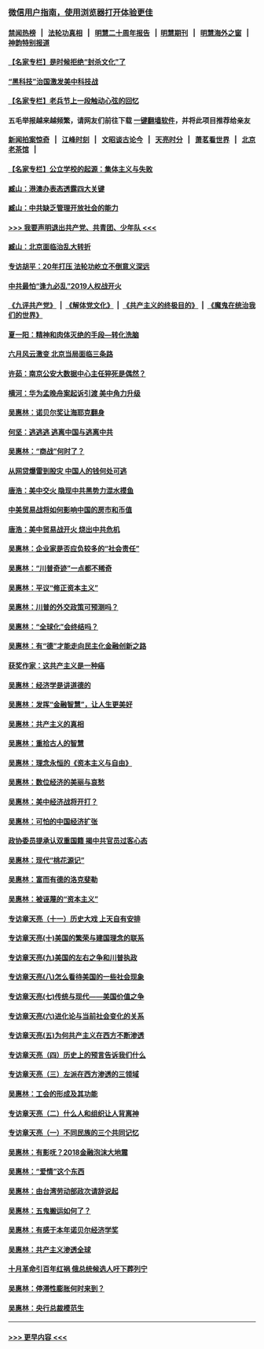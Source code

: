 ### [微信用户指南，使用浏览器打开体验更佳](https://github.com/gfw-breaker/banned-news1/blob/master/indexes/wechat-guide.md?t=0)
#### [禁闻热榜](热点新闻.md?t=0)  &nbsp;&nbsp;|&nbsp;&nbsp; [法轮功真相](https://github.com/gfw-breaker/truth/blob/master/README.md?t=0) &nbsp;&nbsp;|&nbsp;&nbsp; [明慧二十周年报告](https://github.com/gfw-breaker/mh-reports/blob/master/README.md?t=0) &nbsp;&nbsp;|&nbsp;&nbsp;[明慧期刊](https://github.com/gfw-breaker/mh-qikan) &nbsp;&nbsp;|&nbsp;&nbsp; [明慧海外之窗](https://github.com/gfw-breaker/mh-news/blob/master/README.md?t=0) &nbsp;&nbsp;|&nbsp;&nbsp; [神韵特别报道](https://github.com/gfw-breaker/mh-news/blob/master/shenyun.md?t=0)
#### [【名家专栏】是时候拒绝“封杀文化”了](../pages/nsc423/n11814093.md?t=02110733) 
#### [“黑科技”治国激发美中科技战](../pages/nsc423/n11638056.md?t=02110733) 
#### [【名家专栏】老兵节上一段触动心弦的回忆](../pages/nsc423/n11646016.md?t=02110733) 
#### 五毛举报越来越频繁，请网友们前往下载 [一键翻墙软件](https://github.com/gfw-breaker/ssr-accounts)，并将此项目推荐给亲友
#### [新闻拍案惊奇](https://github.com/gfw-breaker/banned-news1/blob/master/pages/link4.md) &nbsp;&nbsp;|&nbsp;&nbsp; [江峰时刻](https://github.com/gfw-breaker/banned-news1/blob/master/pages/link4.md) &nbsp;&nbsp;|&nbsp;&nbsp; [文昭谈古论今](https://github.com/gfw-breaker/banned-news1/blob/master/pages/link4.md) &nbsp;&nbsp;|&nbsp;&nbsp; [天亮时分](https://github.com/gfw-breaker/banned-news1/blob/master/pages/link4.md) &nbsp;&nbsp;|&nbsp;&nbsp; [萧茗看世界](https://github.com/gfw-breaker/banned-news1/blob/master/pages/link4.md) &nbsp;&nbsp;|&nbsp;&nbsp; [北京老茶馆](https://github.com/gfw-breaker/banned-news1/blob/master/pages/link4.md) &nbsp;&nbsp;|&nbsp;&nbsp; 
#### [【名家专栏】公立学校的起源：集体主义与失败](../pages/nsc423/n11601833.md?t=02110733) 
#### [臧山：港澳办表态透露四大关键](../pages/nsc423/n11421628.md?t=02110733) 
#### [臧山：中共缺乏管理开放社会的能力](../pages/nsc423/n11407457.md?t=02110733) 
#### [>>> 我要声明退出共产党、共青团、少年队 <<<](https://github.com/begood0513/goodnews/blob/master/quit/letter.md) 
#### [臧山：北京面临治乱大转折](../pages/nsc423/n11406895.md?t=02110733) 
#### [专访胡平：20年打压 法轮功屹立不倒意义深远](../pages/nsc423/n11398800.md?t=02110733) 
#### [中共最怕“逢九必乱”2019人权战开火](../pages/nsc423/n11385248.md?t=02110733) 
#### [《九评共产党》](https://github.com/begood0513/9ping.md/blob/master/README.md) &nbsp;|&nbsp; [《解体党文化》](../../../../jtdwh.md/blob/master/README.md)  &nbsp;|&nbsp; [《共产主义的终极目的》](../../../../gczydzjmd.md/blob/master/README.md) &nbsp;|&nbsp; [《魔鬼在统治我们的世界》](../../../../mgztzwmdsj.md/blob/master/README.md) 
#### [夏一阳：精神和肉体灭绝的手段—转化洗脑](../pages/nsc423/n11368250.md?t=02110733) 
#### [六月风云激变 北京当局面临三条路](../pages/nsc423/n11313668.md?t=02110733) 
#### [许茹：南京公安大数据中心主任猝死是偶然？](../pages/nsc423/n11064744.md?t=02110733) 
#### [横河：华为孟晚舟案起诉引渡 美中角力升级](../pages/nsc423/n11027230.md?t=02110733) 
#### [吴惠林：诺贝尔奖让海耶克翻身](../pages/nsc423/n10890049.md?t=02110733) 
#### [何坚：逃逃逃 逃离中国与逃离中共](../pages/nsc423/n10592891.md?t=02110733) 
#### [吴惠林：“商战”何时了？](../pages/nsc423/n10573558.md?t=02110733) 
#### [从网贷爆雷到股灾 中国人的钱何处可逃](../pages/nsc423/n10572800.md?t=02110733) 
#### [唐浩：美中交火 隐现中共黑势力混水摸鱼](../pages/nsc423/n10544040.md?t=02110733) 
#### [中美贸易战将如何影响中国的房市和币值](../pages/nsc423/n10543697.md?t=02110733) 
#### [唐浩：美中贸易战开火 烧出中共危机](../pages/nsc423/n10540126.md?t=02110733) 
#### [吴惠林：企业家是否应负较多的“社会责任”](../pages/nsc423/n10535022.md?t=02110733) 
#### [吴惠林：“川普奇迹”一点都不稀奇](../pages/nsc423/n10512808.md?t=02110733) 
#### [吴惠林：平议“修正资本主义”](../pages/nsc423/n10495724.md?t=02110733) 
#### [吴惠林：川普的外交政策可预测吗？](../pages/nsc423/n10462387.md?t=02110733) 
#### [吴惠林：“全球化”会终结吗？](../pages/nsc423/n10452838.md?t=02110733) 
#### [吴惠林：有“德”才能走向民主化金融创新之路](../pages/nsc423/n10432292.md?t=02110733) 
#### [获奖作家：这共产主义是一种癌](../pages/nsc423/n10431541.md?t=02110733) 
#### [吴惠林：经济学是讲道德的](../pages/nsc423/n10398014.md?t=02110733) 
#### [吴惠林：发挥“金融智慧”，让人生更美好](../pages/nsc423/n10375019.md?t=02110733) 
#### [吴惠林：共产主义的真相](../pages/nsc423/n10351394.md?t=02110733) 
#### [吴惠林：重拾古人的智慧](../pages/nsc423/n10337691.md?t=02110733) 
#### [吴惠林：理念永恒的《资本主义与自由》](../pages/nsc423/n10316274.md?t=02110733) 
#### [吴惠林：数位经济的美丽与哀愁](../pages/nsc423/n10292946.md?t=02110733) 
#### [吴惠林：美中经济战将开打？](../pages/nsc423/n10258825.md?t=02110733) 
#### [吴惠林：可怕的中国经济扩张](../pages/nsc423/n10219147.md?t=02110733) 
#### [政协委员提承认双重国籍 揭中共官员过客心态](../pages/nsc423/n10208809.md?t=02110733) 
#### [吴惠林：现代“桃花源记”](../pages/nsc423/n10185234.md?t=02110733) 
#### [吴惠林：富而有德的洛克斐勒](../pages/nsc423/n10142264.md?t=02110733) 
#### [吴惠林：被诬蔑的“资本主义”](../pages/nsc423/n10124816.md?t=02110733) 
#### [专访章天亮（十一）历史大戏 上天自有安排](../pages/nsc423/n10094905.md?t=02110733) 
#### [专访章天亮(十)美国的繁荣与建国理念的联系](../pages/nsc423/n10094899.md?t=02110733) 
#### [专访章天亮(九)美国的左右之争和川普执政](../pages/nsc423/n10094889.md?t=02110733) 
#### [专访章天亮(八)怎么看待美国的一些社会现象](../pages/nsc423/n10094857.md?t=02110733) 
#### [专访章天亮(七)传统与现代——美国价值之争](../pages/nsc423/n10093140.md?t=02110733) 
#### [专访章天亮(六)进化论与当前社会变化的关系](../pages/nsc423/n10092036.md?t=02110733) 
#### [专访章天亮(五)为何共产主义在西方不断渗透](../pages/nsc423/n10083620.md?t=02110733) 
#### [专访章天亮（四）历史上的预言告诉我们什么](../pages/nsc423/n10083606.md?t=02110733) 
#### [专访章天亮（三）左派在西方渗透的三领域](../pages/nsc423/n10081115.md?t=02110733) 
#### [吴惠林：工会的形成及其功能](../pages/nsc423/n10080633.md?t=02110733) 
#### [专访章天亮（二）什么人和组织让人背离神](../pages/nsc423/n10076637.md?t=02110733) 
#### [专访章天亮（一）不同民族的三个共同记忆](../pages/nsc423/n10074188.md?t=02110733) 
#### [吴惠林：有影呒？2018金融泡沫大地震](../pages/nsc423/n10040534.md?t=02110733) 
#### [吴惠林：“爱情”这个东西](../pages/nsc423/n10019423.md?t=02110733) 
#### [吴惠林：由台湾劳动部政次请辞说起](../pages/nsc423/n9979679.md?t=02110733) 
#### [吴惠林：五鬼搬运如何了？](../pages/nsc423/n9925338.md?t=02110733) 
#### [吴惠林：有感于本年诺贝尔经济学奖](../pages/nsc423/n9871883.md?t=02110733) 
#### [吴惠林：共产主义渗透全球](../pages/nsc423/n9812748.md?t=02110733) 
#### [十月革命引百年红祸 俄总统候选人吁下葬列宁](../pages/nsc423/n9810182.md?t=02110733) 
#### [吴惠林：停滞性膨胀何时来到？](../pages/nsc423/n9764136.md?t=02110733) 
#### [吴惠林：央行总裁模范生](../pages/nsc423/n9728134.md?t=02110733) 

----
#### [ >>> 更早内容 <<< ](../indexes/nsc423-earlier.md)

